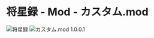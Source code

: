 # 将星録 - Mod - カスタム.mod

![将星録](https://img.shields.io/badge/将星録-with_PK_(Steam版_Only)-6479ff.svg)
![カスタム.mod 1.0.0.1](https://img.shields.io/badge/カスタム.mod-1.0.0.1-6479ff.svg)
